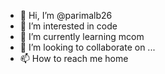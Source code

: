 - 👋 Hi, I’m @parimalb26
- 👀 I’m interested in code
- 🌱 I’m currently learning mcom
- 💞️ I’m looking to collaborate on ...
- 📫 How to reach me home

<!---
parimalb26/parimalb26 is a ✨ special ✨ repository because its `README.md` (this file) appears on your GitHub profile.
You can click the Preview link to take a look at your changes.
--->
